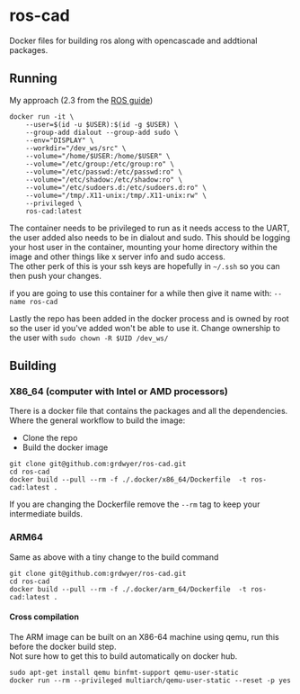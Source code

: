 # ros-cad

Docker files for building ros along with opencascade and addtional packages.

## Running
My approach (2.3 from the [ROS guide](http://wiki.ros.org/docker/Tutorials/GUI))
```
docker run -it \
    --user=$(id -u $USER):$(id -g $USER) \
    --group-add dialout --group-add sudo \
    --env="DISPLAY" \
    --workdir="/dev_ws/src" \
    --volume="/home/$USER:/home/$USER" \
    --volume="/etc/group:/etc/group:ro" \
    --volume="/etc/passwd:/etc/passwd:ro" \
    --volume="/etc/shadow:/etc/shadow:ro" \
    --volume="/etc/sudoers.d:/etc/sudoers.d:ro" \
    --volume="/tmp/.X11-unix:/tmp/.X11-unix:rw" \
    --privileged \
    ros-cad:latest
```
The container needs to be privileged to run as it needs access to the UART, the user added also needs to be in dialout and sudo.
This should be logging your host user in the container, mounting your home directory within the image and other things like x server info and sudo access.  
The other perk of this is your ssh keys are hopefully in `~/.ssh` so you can then push your changes. 

if you are going to use this container for a while then give it name with: `--name ros-cad`

Lastly the repo has been added in the docker process and is owned by root so the user id you've added won't be able to use it.
Change ownership to the user with 
`sudo chown -R $UID /dev_ws/`

## Building

### X86_64 (computer with Intel or AMD processors)

There is a docker file that contains the packages and all the dependencies. 
Where the general workflow to build the image:  

- Clone the repo
- Build the docker image

```
git clone git@github.com:grdwyer/ros-cad.git
cd ros-cad
docker build --pull --rm -f ./.docker/x86_64/Dockerfile  -t ros-cad:latest .
```
If you are changing the Dockerfile remove the `--rm` tag to keep your intermediate builds. 

### ARM64

Same as above with a tiny change to the build command  
```
git clone git@github.com:grdwyer/ros-cad.git
cd ros-cad
docker build --pull --rm -f ./.docker/arm_64/Dockerfile  -t ros-cad:latest .
```

#### Cross compilation

The ARM image can be built on an X86-64 machine using qemu, run this before the docker build step.  
Not sure how to get this to build automatically on docker hub.

```
sudo apt-get install qemu binfmt-support qemu-user-static
docker run --rm --privileged multiarch/qemu-user-static --reset -p yes
```
